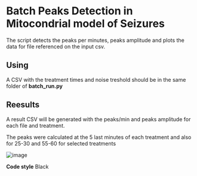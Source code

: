 # Batch Peaks Detection in Mitocondrial model of Seizures

The script detects the peaks per minutes, peaks amplitude and plots the data for file referenced on the input csv.


## Using

A CSV with the treatment times and noise treshold should be in the same folder of **batch_run.py**

## Reesults

A result CSV will be generated with the peaks/min and peaks amplitude for each file and treatment.


The peaks were calculated at the 5 last minutes of each treatment and also for 25-30 and 55-60 for selected treatments


![image](https://user-images.githubusercontent.com/47299428/176182606-7cbf5396-9292-44f8-9535-d0842123ea2c.png)




**Code style**
Black

